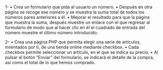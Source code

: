1- • Crea un formulario que pida al usuario un número. 
   • Después en otra página se recoge ese número y se muestra la suma total de todos los números pares anteriores a él. 
   • Mejorar el resultado para que la página que muestra la suma, después muestre un enlace con el que regresar al formulario de modo que al hacer clic en él el cuadrado de entrada del número muestre el último número introducido.

2- • Crea una página PHP que permita elegir una serie de artículos, inventados por ti, de una tienda online mediante checkbox. 
   • Cada checkbox permite seleccionar un artículo, en el que se indica su precio. 
   • Al pulsar el botón “Enviar” del formulario, se indicará el detalle de la compra, así como el total de lo que hemos comprado.